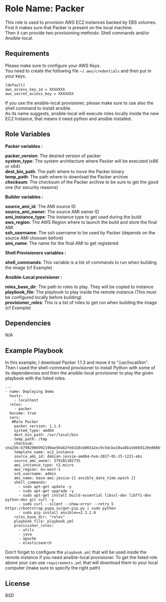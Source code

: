 Role Name: Packer
=========

This role is used to provision AWS EC2 instances backed by EBS volumes.  
First it makes sure that Packer is present on the local machine.  
Then it can provide two provisioning methods: Shell commands and/or Ansible-local.  

Requirements
------------

Please make sure to configure your AWS Keys.  
You need to create the following file ```~/.aws/credentials```  and then put in your keys.  

```
[default]
aws_access_key_id = XXXXXXX
aws_secret_access_key = XXXXXXX
```

If you use the ansible-local provisioner, please make sure to use also the shell command to install ansible.  
As its name suggests, ansible-local will execute roles locally inside the new EC2 Instance, that means it need python and ansible installed.    

Role Variables
--------------

**Packer variables :**
  
**packer_version**: The desired version of packer  
**system_type**: The system architecture where Packer will be executed (x86 or x64)  
**dest_bin_path**: The path where to move the Packer binary   
**temp_path**: The path where to download the Packer archive   
**checksum**: The checksum of the Packer archive to be sure to get the good one (for security reasons)      


**Builder variables :**  

**source_ami_id**: The AMI source ID  
**source_ami_owner**: The source AMI owner ID  
**ami_instance_type**: The instance type to get used during the build  
**aws_region**: The AWS Region where to launch the build and store the final AMI  
**ssh_username**: The ssh username to be used by Packer (depends on the source AMI choosen before)  
**ami_name**: The name for the final AMI to get registered  


**Shell Provisioners variables :**  

**shell_commands**: This variable is a list of commands to run when building the image (cf Example)  


**Ansible-Local provisioner :**

**roles_base_dir**: The path to roles to play. They will be copied to instance    
**playbook_file**: The playbook to play inside the remote instance (This must be configured locally before building)  
**provisioner_roles**: This is a list of roles to get run when building the image (cf Example)    

Dependencies
------------

N/A

Example Playbook
----------------

In this example; I download Packer 1.1.3 and move it to "/usr/local/bin".  
Then I used the shell-command provisioner to install Python with some of its dependencies and then the ansible-local provisioner to play the given playbook with the listed roles.  


    ---
    - name: Deploying Demo
      hosts:
        - localhost
      roles:
        - packer
      become: true
      vars:
       #Role Packer
        packer_version: 1.1.3
        system_type: amd64
        dest_bin_path: /usr/local/bin
        temp_path: /tmp
        checksum: sha256:b7982986992190ae50ab2feb310cb003a2ec9c5dcba19aa8b1ebb0d120e8686f
        template_name: ec2_instance
        source_ami_id: debian-jessie-amd64-hvm-2017-01-15-1221-ebs
        source_ami_owner: 379101102735
        ami_instance_type: t2.micro
        aws_region: eu-west-1
        ssh_username: admin     
        ami_name: base-ami-jessie-{{ ansible_date_time.epoch }}
        shell_commands:
          - sudo apt-get update -y
          - sudo apt-get upgrade -y
          - sudo apt-get install build-essential libssl-dev libffi-dev python-dev git curl -y
          - sudo curl --silent --show-error --retry 5 https://bootstrap.pypa.io/get-pip.py | sudo python
          - sudo pip install ansible==2.3.2.0          
        roles_base_dir: "roles"
        playbook_file: playbook.yml
        provisioner_roles:
          - utils
          - java
          - apache
          - elasticsearch

Don't forget to configure the ```playbook.yml``` that will be used inside the remote instance if you need ansible-local provisioner. 
To get the listed role above your can use ```requireemnts.yml``` that will download them to your local computer (make sure to specify the right path)       

License
-------

BSD

